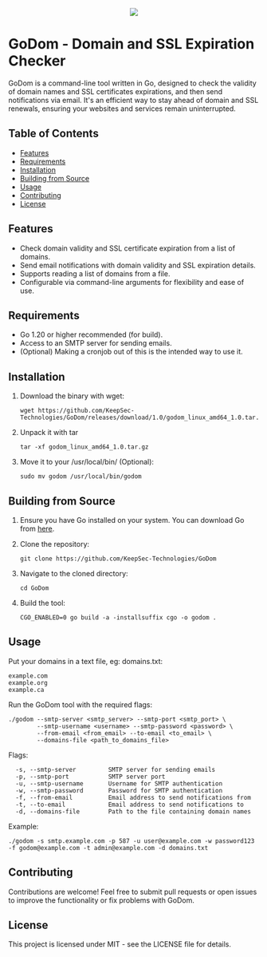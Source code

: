 <p align="center">
 <img src="https://github.com/KeepSec-Technologies/GoDom/assets/108779415/430a7dd3-be24-4f32-8c12-818bc2ad26bb"
</p>

# GoDom - Domain and SSL Expiration Checker

GoDom is a command-line tool written in Go, designed to check the validity of domain names and SSL certificates expirations, and then send notifications via email. It's an efficient way to stay ahead of domain and SSL renewals, ensuring your websites and services remain uninterrupted.

## Table of Contents

- [Features](#features)
- [Requirements](#requirements)
- [Installation](#installation)
- [Building from Source](#building-from-source)
- [Usage](#usage)
- [Contributing](#contributing)
- [License](#license)

## Features

- Check domain validity and SSL certificate expiration from a list of domains.
- Send email notifications with domain validity and SSL expiration details.
- Supports reading a list of domains from a file.
- Configurable via command-line arguments for flexibility and ease of use.

## Requirements

- Go 1.20 or higher recommended (for build).
- Access to an SMTP server for sending emails.
- (Optional) Making a cronjob out of this is the intended way to use it.

## Installation

1. Download the binary with wget:

    ```shell
    wget https://github.com/KeepSec-Technologies/GoDom/releases/download/1.0/godom_linux_amd64_1.0.tar.gz
    ```

2. Unpack it with tar

    ```shell
    tar -xf godom_linux_amd64_1.0.tar.gz
    ```

3. Move it to your /usr/local/bin/ (Optional):

    ```shell
    sudo mv godom /usr/local/bin/godom
    ```

## Building from Source

1. Ensure you have Go installed on your system. You can download Go from [here](https://golang.org/dl/).
2. Clone the repository:

    ```shell
    git clone https://github.com/KeepSec-Technologies/GoDom
    ```

3. Navigate to the cloned directory:

    ```shell
    cd GoDom
    ```

4. Build the tool:

    ```shell
    CGO_ENABLED=0 go build -a -installsuffix cgo -o godom .
    ```

## Usage

Put your domains in a text file, eg: domains.txt:
```text
example.com
example.org
example.ca
```

Run the GoDom tool with the required flags:

```shell
./godom --smtp-server <smtp_server> --smtp-port <smtp_port> \
        --smtp-username <username> --smtp-password <password> \
        --from-email <from_email> --to-email <to_email> \
        --domains-file <path_to_domains_file>
```

Flags:

```text
  -s, --smtp-server         SMTP server for sending emails
  -p, --smtp-port           SMTP server port
  -u, --smtp-username       Username for SMTP authentication
  -w, --smtp-password       Password for SMTP authentication
  -f, --from-email          Email address to send notifications from
  -t, --to-email            Email address to send notifications to
  -d, --domains-file        Path to the file containing domain names
```

Example:

```shell
./godom -s smtp.example.com -p 587 -u user@example.com -w password123 -f godom@example.com -t admin@example.com -d domains.txt
```

## Contributing

Contributions are welcome! Feel free to submit pull requests or open issues to improve the functionality or fix problems with GoDom.

## License

This project is licensed under MIT - see the LICENSE file for details.

